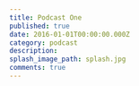 ```yaml
---
title: Podcast One
published: true
date: 2016-01-01T00:00:00.000Z
category: podcast
description:
splash_image_path: splash.jpg
comments: true
---
```

